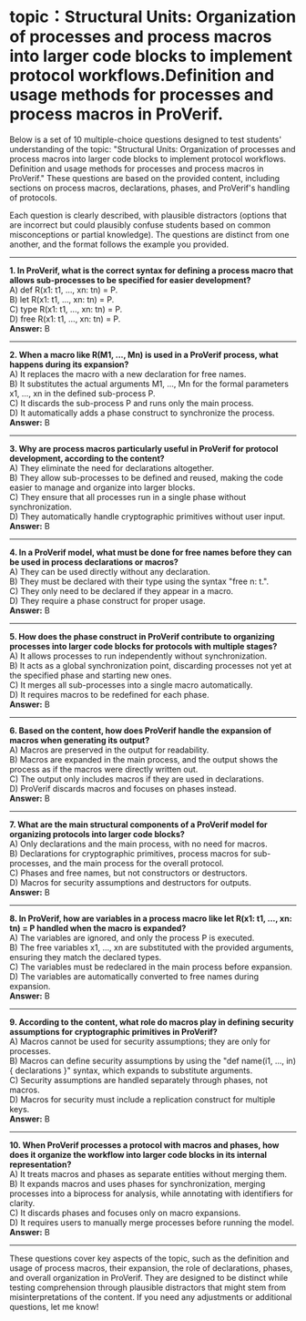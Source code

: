 # topic：Structural Units: Organization of processes and process macros into larger code blocks to implement protocol workflows.Definition and usage methods for processes and process macros in ProVerif.

Below is a set of 10 multiple-choice questions designed to test students' understanding of the topic: "Structural Units: Organization of processes and process macros into larger code blocks to implement protocol workflows. Definition and usage methods for processes and process macros in ProVerif." These questions are based on the provided content, including sections on process macros, declarations, phases, and ProVerif's handling of protocols.

Each question is clearly described, with plausible distractors (options that are incorrect but could plausibly confuse students based on common misconceptions or partial knowledge). The questions are distinct from one another, and the format follows the example you provided.

---

**1. In ProVerif, what is the correct syntax for defining a process macro that allows sub-processes to be specified for easier development?**  
A) def R(x1: t1, ..., xn: tn) = P.  
B) let R(x1: t1, ..., xn: tn) = P.  
C) type R(x1: t1, ..., xn: tn) = P.  
D) free R(x1: t1, ..., xn: tn) = P.  
**Answer:** B  

---

**2. When a macro like R(M1, ..., Mn) is used in a ProVerif process, what happens during its expansion?**  
A) It replaces the macro with a new declaration for free names.  
B) It substitutes the actual arguments M1, ..., Mn for the formal parameters x1, ..., xn in the defined sub-process P.  
C) It discards the sub-process P and runs only the main process.  
D) It automatically adds a phase construct to synchronize the process.  
**Answer:** B  

---

**3. Why are process macros particularly useful in ProVerif for protocol development, according to the content?**  
A) They eliminate the need for declarations altogether.  
B) They allow sub-processes to be defined and reused, making the code easier to manage and organize into larger blocks.  
C) They ensure that all processes run in a single phase without synchronization.  
D) They automatically handle cryptographic primitives without user input.  
**Answer:** B  

---

**4. In a ProVerif model, what must be done for free names before they can be used in process declarations or macros?**  
A) They can be used directly without any declaration.  
B) They must be declared with their type using the syntax "free n: t.".  
C) They only need to be declared if they appear in a macro.  
D) They require a phase construct for proper usage.  
**Answer:** B  

---

**5. How does the phase construct in ProVerif contribute to organizing processes into larger code blocks for protocols with multiple stages?**  
A) It allows processes to run independently without synchronization.  
B) It acts as a global synchronization point, discarding processes not yet at the specified phase and starting new ones.  
C) It merges all sub-processes into a single macro automatically.  
D) It requires macros to be redefined for each phase.  
**Answer:** B  

---

**6. Based on the content, how does ProVerif handle the expansion of macros when generating its output?**  
A) Macros are preserved in the output for readability.  
B) Macros are expanded in the main process, and the output shows the process as if the macros were directly written out.  
C) The output only includes macros if they are used in declarations.  
D) ProVerif discards macros and focuses on phases instead.  
**Answer:** B  

---

**7. What are the main structural components of a ProVerif model for organizing protocols into larger code blocks?**  
A) Only declarations and the main process, with no need for macros.  
B) Declarations for cryptographic primitives, process macros for sub-processes, and the main process for the overall protocol.  
C) Phases and free names, but not constructors or destructors.  
D) Macros for security assumptions and destructors for outputs.  
**Answer:** B  

---

**8. In ProVerif, how are variables in a process macro like let R(x1: t1, ..., xn: tn) = P handled when the macro is expanded?**  
A) The variables are ignored, and only the process P is executed.  
B) The free variables x1, ..., xn are substituted with the provided arguments, ensuring they match the declared types.  
C) The variables must be redeclared in the main process before expansion.  
D) The variables are automatically converted to free names during expansion.  
**Answer:** B  

---

**9. According to the content, what role do macros play in defining security assumptions for cryptographic primitives in ProVerif?**  
A) Macros cannot be used for security assumptions; they are only for processes.  
B) Macros can define security assumptions by using the "def name(i1, ..., in) { declarations }" syntax, which expands to substitute arguments.  
C) Security assumptions are handled separately through phases, not macros.  
D) Macros for security must include a replication construct for multiple keys.  
**Answer:** B  

---

**10. When ProVerif processes a protocol with macros and phases, how does it organize the workflow into larger code blocks in its internal representation?**  
A) It treats macros and phases as separate entities without merging them.  
B) It expands macros and uses phases for synchronization, merging processes into a biprocess for analysis, while annotating with identifiers for clarity.  
C) It discards phases and focuses only on macro expansions.  
D) It requires users to manually merge processes before running the model.  
**Answer:** B  

---

These questions cover key aspects of the topic, such as the definition and usage of process macros, their expansion, the role of declarations, phases, and overall organization in ProVerif. They are designed to be distinct while testing comprehension through plausible distractors that might stem from misinterpretations of the content. If you need any adjustments or additional questions, let me know!
